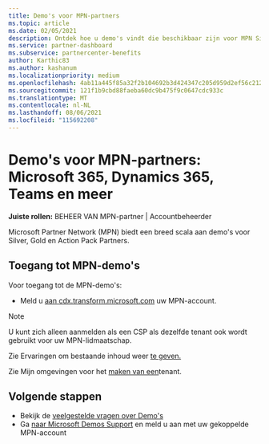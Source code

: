```yaml
---
title: Demo's voor MPN-partners
ms.topic: article
ms.date: 02/05/2021
description: Ontdek hoe u demo's vindt die beschikbaar zijn voor MPN Silver, Gold en Action Pack partners.
ms.service: partner-dashboard
ms.subservice: partnercenter-benefits
author: Karthic83
ms.author: kashanum
ms.localizationpriority: medium
ms.openlocfilehash: 4ab11a445f85a32f2b104692b3d424347c205d959d2ef56c212e6d86ce082438
ms.sourcegitcommit: 121f1b9cbd88faeba60dc9b475f9c0647cdc933c
ms.translationtype: MT
ms.contentlocale: nl-NL
ms.lasthandoff: 08/06/2021
ms.locfileid: "115692208"
---
```

# <a name="demos-for-mpn-partners--microsoft-365-dynamics-365-teams-and-more"></a>Demo's voor MPN-partners: Microsoft 365, Dynamics 365, Teams en meer

**Juiste rollen:** BEHEER VAN MPN-partner | Accountbeheerder

Microsoft Partner Network (MPN) biedt een breed scala aan demo's voor Silver, Gold en Action Pack Partners.

## <a name="access-mpn-demos"></a>Toegang tot MPN-demo's

Voor toegang tot de MPN-demo's:

- Meld u [aan cdx.transform.microsoft.com](https://cdx.transform.microsoft.com/) uw MPN-account.

>[!NOTE]
>U kunt zich alleen aanmelden als een CSP als dezelfde tenant ook wordt gebruikt voor uw MPN-lidmaatschap.

Zie Ervaringen om bestaande inhoud weer [te geven.](https://cdx.transform.microsoft.com/experiences)

Zie Mijn omgevingen voor het [maken van een](https://cdx.transform.microsoft.com/my-tenants)tenant.

## <a name="next-steps"></a>Volgende stappen

- Bekijk de [veelgestelde vragen over Demo's](https://cdx.transform.microsoft.com/help/faq)
- Ga [naar Microsoft Demos Support](https://cdx.transform.microsoft.com/submit-request) en meld u aan met uw gekoppelde MPN-account
